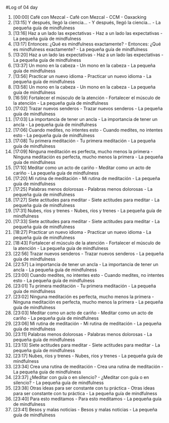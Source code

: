 #Log of 04 day

1. [00:00] Café con Mezcal - Café con Mezcal - CCM - Oaxacking
1. [13:15] Y después, llegó la ciencia... - Y después, llegó la ciencia... - La pequeña guía de mindfulness
1. [13:16] Haz a un lado las expectativas - Haz a un lado las expectativas - La pequeña guía de mindfulness
1. [13:17] Entonces: ¿Qué es mindfulness exactamente? - Entonces: ¿Qué es mindfulness exactamente? - La pequeña guía de mindfulness
1. [13:20] Haz a un lado las expectativas - Haz a un lado las expectativas - La pequeña guía de mindfulness
1. [13:37] Un mono en la cabeza - Un mono en la cabeza - La pequeña guía de mindfulness
1. [13:56] Practicar un nuevo idioma - Practicar un nuevo idioma - La pequeña guía de mindfulness
1. [13:58] Un mono en la cabeza - Un mono en la cabeza - La pequeña guía de mindfulness
1. [16:59] Fortalecer el músculo de la atención - Fortalecer el músculo de la atención - La pequeña guía de mindfulness
1. [17:02] Trazar nuevos senderos - Trazar nuevos senderos - La pequeña guía de mindfulness
1. [17:03] La importancia de tener un ancla - La importancia de tener un ancla - La pequeña guía de mindfulness
1. [17:06] Cuando medites, no intentes esto - Cuando medites, no intentes esto - La pequeña guía de mindfulness
1. [17:08] Tu primera meditación - Tu primera meditación - La pequeña guía de mindfulness
1. [17:09] Ninguna meditación es perfecta, mucho menos la primera - Ninguna meditación es perfecta, mucho menos la primera - La pequeña guía de mindfulness
1. [17:10] Meditar como un acto de cariño - Meditar como un acto de cariño - La pequeña guía de mindfulness
1. [17:20] Mi rutina de meditación - Mi rutina de meditación - La pequeña guía de mindfulness
1. [17:25] Palabras menos dolorosas - Palabras menos dolorosas - La pequeña guía de mindfulness
1. [17:27] Siete actitudes para meditar - Siete actitudes para meditar - La pequeña guía de mindfulness
1. [17:31] Nubes, ríos y trenes - Nubes, ríos y trenes - La pequeña guía de mindfulness
1. [17:33] Siete actitudes para meditar - Siete actitudes para meditar - La pequeña guía de mindfulness
1. [18:27] Practicar un nuevo idioma - Practicar un nuevo idioma - La pequeña guía de mindfulness
1. [18:43] Fortalecer el músculo de la atención - Fortalecer el músculo de la atención - La pequeña guía de mindfulness
1. [22:56] Trazar nuevos senderos - Trazar nuevos senderos - La pequeña guía de mindfulness
1. [22:57] La importancia de tener un ancla - La importancia de tener un ancla - La pequeña guía de mindfulness
1. [23:00] Cuando medites, no intentes esto - Cuando medites, no intentes esto - La pequeña guía de mindfulness
1. [23:01] Tu primera meditación - Tu primera meditación - La pequeña guía de mindfulness
1. [23:02] Ninguna meditación es perfecta, mucho menos la primera - Ninguna meditación es perfecta, mucho menos la primera - La pequeña guía de mindfulness
1. [23:03] Meditar como un acto de cariño - Meditar como un acto de cariño - La pequeña guía de mindfulness
1. [23:06] Mi rutina de meditación - Mi rutina de meditación - La pequeña guía de mindfulness
1. [23:11] Palabras menos dolorosas - Palabras menos dolorosas - La pequeña guía de mindfulness
1. [23:13] Siete actitudes para meditar - Siete actitudes para meditar - La pequeña guía de mindfulness
1. [23:17] Nubes, ríos y trenes - Nubes, ríos y trenes - La pequeña guía de mindfulness
1. [23:34] Crea una rutina de meditación - Crea una rutina de meditación - La pequeña guía de mindfulness
1. [23:37] ¿Meditar con guía o en silencio? - ¿Meditar con guía o en silencio? - La pequeña guía de mindfulness
1. [23:38] Otras ideas para ser constante con tu práctica - Otras ideas para ser constante con tu práctica - La pequeña guía de mindfulness
1. [23:40] Para esto meditamos - Para esto meditamos - La pequeña guía de mindfulness
1. [23:41] Besos y malas noticias - Besos y malas noticias - La pequeña guía de mindfulness
